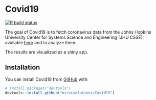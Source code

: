 
<!-- README.md is generated from README.Rmd. Please edit that file -->

# Covid19

<!-- badges: start -->

[![R build
status](https://github.com/miraisolutions/Covid19/workflows/CI-CD/badge.svg)](https://github.com/miraisolutions/Covid19/actions)
<!-- badges: end -->

The goal of Covid19 is to fetch coronavirus data from the Johns Hopkins
University Center for Systems Science and Engineering (JHU CSSE),
available [here](https://github.com/CSSEGISandData/COVID-19) and to
analyze them.

The results are visualized as a shiny app.

## Installation

You can install Covid19 from [GitHub](https://github.com/) with:

``` r
# install.packages("devtools")
devtools::install_github("miraisolutions/Covid19")
```

